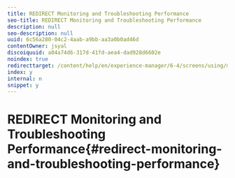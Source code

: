 ```yaml
---
title: REDIRECT Monitoring and Troubleshooting Performance
seo-title: REDIRECT Monitoring and Troubleshooting Performance
description: null
seo-description: null
uuid: 6c56a280-04c2-4aab-a9bb-aa3a0b0ad46d
contentOwner: jsyal
discoiquuid: a04a74d6-317d-41fd-aea4-dad928d6602e
noindex: true
redirecttarget: /content/help/en/experience-manager/6-4/screens/using/monitoring-screens
index: y
internal: n
snippet: y
---
```


# REDIRECT Monitoring and Troubleshooting Performance{#redirect-monitoring-and-troubleshooting-performance}

